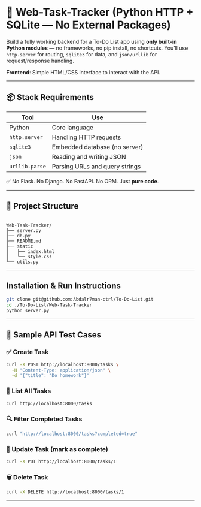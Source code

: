 # 📝 Web-Task-Tracker (Python HTTP + SQLite — No External Packages)

Build a fully working backend for a To-Do List app using **only built-in Python modules** — no frameworks, no pip install, no shortcuts. You’ll use `http.server` for routing, `sqlite3` for data, and `json/urllib` for request/response handling.

**Frontend**: Simple HTML/CSS interface to interact with the API.

---

## 📦 Stack Requirements

| Tool           | Use                            |
| -------------- | ------------------------------ |
| Python         | Core language                  |
| `http.server`  | Handling HTTP requests         |
| `sqlite3`      | Embedded database (no server)  |
| `json`         | Reading and writing JSON       |
| `urllib.parse` | Parsing URLs and query strings |

✅ No Flask. No Django. No FastAPI. No ORM. Just **pure code**.

---

## 📁 Project Structure

```Structure

Web-Task-Tracker/
├── server.py
├── db.py
├── README.md
├── static
│   ├── index.html
│   └── style.css
└── utils.py

```

---

## Installation & Run Instructions

```bash
git clone git@github.com:Abdalr7man-ctrl/To-Do-List.git
cd ./To-Do-List/Web-Task-Tracker
python server.py
```

---

## 🧪 Sample API Test Cases

### ✅ Create Task

```bash
curl -X POST http://localhost:8000/tasks \
  -H "Content-Type: application/json" \
  -d '{"title": "Do homework"}'
```

### 📄 List All Tasks

```bash
curl http://localhost:8000/tasks
```

### 🔍 Filter Completed Tasks

```bash
curl "http://localhost:8000/tasks?completed=true"
```

### 🔧 Update Task (mark as complete)

```bash
curl -X PUT http://localhost:8000/tasks/1
```

### 🗑️ Delete Task

```bash
curl -X DELETE http://localhost:8000/tasks/1
```

---
